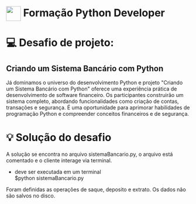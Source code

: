 <h1>
    <a href="https://www.dio.me/">
     <img align="center" width="40px" src="https://hermes.digitalinnovation.one/assets/diome/logo-minimized.png"></a>
    <span>Formação Python Developer</span>
</h1>


# :computer: Desafio de projeto: 

## Criando um Sistema Bancário com Python

Já dominamos o universo do desenvolvimento Python e projeto "Criando um Sistema Bancário com Python" oferece uma experiência prática de desenvolvimento de software financeiro. Os participantes construirão um sistema completo, abordando funcionalidades como criação de contas, transações e segurança. É uma oportunidade para aprimorar habilidades de programação Python e compreender conceitos financeiros e de segurança.

# :bulb: Solução do desafio

A solução se encontra no arquivo sistemaBancario.py, o arquivo está comentado e o cliente interage via terminal.

- deve ser executada em um terminal  
$python sistemaBancario.py

Foram definidas as operações de saque, deposito e extrato. Os dados não são salvos no disco.